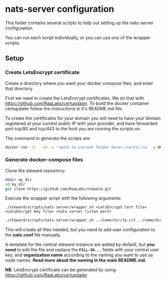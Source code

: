 # nats-server configuration

This folder contains several scripts to help out setting up the nats-server configuration.

You can run each script individually, or you can use one of the wrapper scripts.

## Setup

### Create LetsEncrypt certificate

Create a directory where you want your docker compose files, and enter that directory

First we need to create the LetsEncrypt certificates. We do that with <https://github.com/RaaLabs/certupdater>. To build the docker container certupdater follow the instructions in it's README.md file.

To create the certificates for your domain you will need to have your domain registered at your current public IP with your provider, and have forwarded port tcp/80 and tcp/443 to the host you are running the scripts on.

The command to generate the scripts are:

```bash
docker run -it --rm -v '<path to current folder here>:/certs/:rw' -p 80:80 -p 443:443 -e DAEMON=false -e USER_FOLDER=/certs -e PROD=true -e DOMAIN=my.super.cool.domain.com certupdater:0.1.0
```
 
### Generate docker-compose files

Clone the steward repository:

```bash
mkdir my_dir
cd my_dir
git clone https://github.com/RaaLabs/steward.git
```

Execute the wrapper script with the following arguments:

`./steward/scripts/nats-server/wrapper.sh <LetsEncrypt Cert file> <LetsEncrypt Key file> <nats-server listen port>`

```bash
./steward/scripts/nats-server/wrapper.sh ../some/dir/le.crt ../some/dir/le.key 50222
```

This will create all files needed, but you need to add user configuration to the **nats.conf** file manually.

A template for the central steward instance are added by default, but **you need** to edit the file and replace the **`FILL-IN...`** fields with your central user key, and **organization name** according to the naming you want to use as node names. **Read more about the naming in the main README.md.**

**NB**: LetsEncrypt certificate can be generated by using <https://github.com/RaaLabs/certupdater>